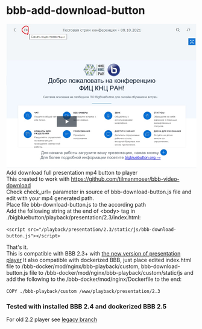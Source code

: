# bbb-add-download-button
![Screenshot](https://github.com/drlight17/bbb-add-download-button/raw/main/screenshot.JPG)<br>
Add download full presentation mp4 button to player<br>
This created to work with https://github.com/tilmanmoser/bbb-video-download<br>
Check check_url= parameter in source of bbb-download-button.js file and edit with your mp4 generated path.<br>
Place file bbb-download-button.js to the according path<br>
Add the following string at the end of \<body> tag in ./bigbluebutton/playback/presentation/2.3/index.html:<br>
  
`<script src="/playback/presentation/2.3/static/js/bbb-download-button.js"></script>`

That's it.<br>
This is compatible with BBB 2.3+ with <a href=https://docs.bigbluebutton.org/dev/dev23.html#new-player-for-recordings>the new version of presentation player</a>
It also compatible with dockerized BBB, just place edited index.html file to /bbb-docker/mod/nginx/bbb-playback/custom, bbb-download-button.js file to /bbb-docker/mod/nginx/bbb-playback/custom/static/js and add the following to the /bbb-docker/mod/nginx/Dockerfile to the end:

`COPY ./bbb-playback/custom /www/playback/presentation/2.3`

### Tested with installed BBB 2.4 and dockerized BBB 2.5
For old 2.2 player see <a href=https://github.com/drlight17/bbb-add-download-button/tree/bbb-2.2-player-legacy>legacy branch</a>
